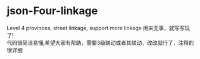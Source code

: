 # json-Four-linkage
Level 4 provinces, street linkage, support more linkage
闲来无事，就写写玩了!<br>
代码很简洁易懂,希望大家有帮助，需要3级联动或者其联动，改改就行了，注释的很详细<br>
